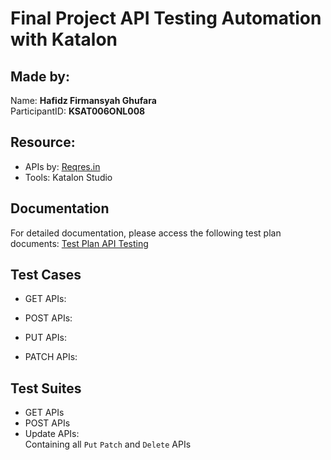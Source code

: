 # Final Project API Testing Automation with Katalon

## Made by:

Name: **Hafidz Firmansyah Ghufara** <br>
ParticipantID: **KSAT006ONL008**

## Resource:
- APIs by: [Reqres.in](https://reqres.in/)
- Tools: Katalon Studio

## Documentation
For detailed documentation, please access the following test plan documents: [Test Plan API Testing]()

## Test Cases
- GET APIs:

- POST APIs:

- PUT APIs:

- PATCH APIs:

## Test Suites
- GET APIs
- POST APIs
- Update APIs: <br>
Containing all `Put` `Patch` and `Delete` APIs